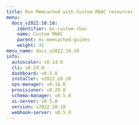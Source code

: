 ```yaml
---
title: Run Memcached with Custom RBAC resources
menu:
  docs_v2022.10.18:
    identifier: mc-custom-rbac
    name: Custom RBAC
    parent: mc-memcached-guides
    weight: 31
menu_name: docs_v2022.10.18
info:
  autoscaler: v0.14.0
  cli: v0.29.0
  dashboard: v0.5.0
  installer: v2022.10.18
  ops-manager: v0.16.0
  provisioner: v0.29.0
  schema-manager: v0.5.0
  ui-server: v0.5.0
  version: v2022.10.18
  webhook-server: v0.5.0
---
```


